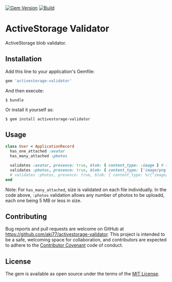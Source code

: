 [![Gem Version](https://badge.fury.io/rb/activestorage-validator.svg)](https://rubygems.org/gems/activestorage-validator)
[![Build](https://github.com/aki77/activestorage-validator/workflows/Build/badge.svg)](https://github.com/aki77/activestorage-validator/actions)

# ActiveStorage Validator

ActiveStorage blob validator.

## Installation

Add this line to your application's Gemfile:

```ruby
gem 'activestorage-validator'
```

And then execute:

    $ bundle

Or install it yourself as:

    $ gem install activestorage-validator

## Usage

```ruby
class User < ApplicationRecord
  has_one_attached :avatar
  has_many_attached :photos

  validates :avatar, presence: true, blob: { content_type: :image } # supported options: :image, :audio, :video, :text
  validates :photos, presence: true, blob: { content_type: ['image/png', 'image/jpg', 'image/jpeg'], size_range: 1..5.megabytes }
  # validates :photos, presence: true, blob: { content_type: %r{^image/}, size_range: 1..5.megabytes }
end
```

Note: For `has_many_attached`, size is validated on each file individually. In the code above, `:photos` validation allows any number of photos to be uploadd, each one being 5 MB or less in size.

## Contributing

Bug reports and pull requests are welcome on GitHub at https://github.com/aki77/activestorage-validator. This project is intended to be a safe, welcoming space for collaboration, and contributors are expected to adhere to the [Contributor Covenant](http://contributor-covenant.org) code of conduct.

## License

The gem is available as open source under the terms of the [MIT License](https://opensource.org/licenses/MIT).
